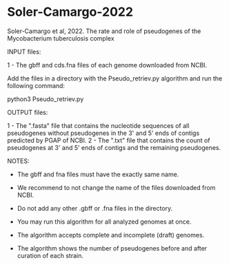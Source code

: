 # Soler-Camargo-2022
Soler-Camargo et al, 2022. The rate and role of pseudogenes of the Mycobacterium tuberculosis complex

INPUT files:

1 - The gbff and cds.fna files of each genome downloaded from NCBI.

Add the files in a directory with the Pseudo_retriev.py algorithm and run the following command:

python3 Pseudo_retriev.py

OUTPUT files:

1 - The ".fasta" file that contains the nucleotide sequences of all pseudogenes without pseudogenes in the 3' and 5' ends of contigs predicted by PGAP of NCBI.
2 - The ".txt" file that contains the count of pseudogenes at 3' and 5' ends of contigs and the remaining pseudogenes.

NOTES:

- The gbff and fna files must have the exactly same name.

- We recommend to not change the name of the files downloaded from NCBI.

- Do not add any other .gbff or .fna files in the directory.

- You may run this algorithm for all analyzed genomes at once.

- The algorithm accepts complete and incomplete (draft) genomes.

- The algorithm shows the number of pseudogenes before and after curation of each strain.  
